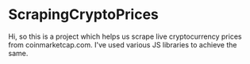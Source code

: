 # ScrapingCryptoPrices
Hi, so this is a project which helps us scrape live cryptocurrency prices from coinmarketcap.com. I've used various JS libraries to achieve the same. 
